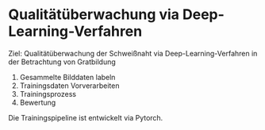 # Qualitätüberwachung via Deep-Learning-Verfahren

Ziel: Qualitätüberwachung der Schweißnaht via Deep-Learning-Verfahren in der Betrachtung von Gratbildung

1. Gesammelte Bilddaten labeln
2. Trainingsdaten Vorverarbeiten
3. Trainingsprozess
4. Bewertung

Die Trainingspipeline ist entwickelt via Pytorch. 
